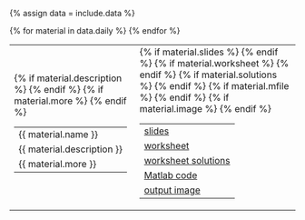 {% assign data = include.data %}
<table class="asst-table">
{% for material in data.daily %}
<tr>
	<td>
		<table class="inner">
			<tr>
			    <td>{{ material.name }}</td>
			</tr>
			{% if material.description %}
			<tr>
			    <td>{{ material.description }}</td>
			</tr>
			{% endif %}
			{% if material.more %}
			<tr>
			    <td>{{ material.more }}</td>
			</tr>
			{% endif %}
		</table>
	</td>
	<td>
		<table class="inner">
			{% if material.slides %}
		  <tr>
			    <td><a href="{{ material.slides }}">slides</a></td>
			</tr>
			{% endif %}
			{% if material.worksheet %}
		  <tr>
			    <td><a href="{{ material.worksheet }}">worksheet</a></td>
			</tr>
			{% endif %}
			{% if material.solutions %}
			<tr>
			    <td><a href="{{ material.solutions }}">worksheet solutions</a></td>
			</tr>
			{% endif %}
			{% if material.mfile %}
		  <tr>
			    <td><a href="{{ material.mfile }}">Matlab code</a></td>
			</tr>
			{% endif %}
			{% if material.image %}
		  <tr>
			    <td><a href="{{ material.image }}">output image</a></td>
			</tr>
			{% endif %}
		</table>
	</td>
</tr>
{% endfor %}
</table>
